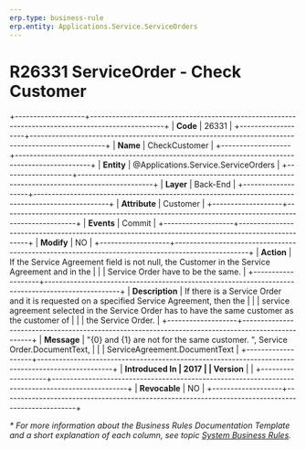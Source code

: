 ```yaml
---
erp.type: business-rule
erp.entity: Applications.Service.ServiceOrders
---
```


# R26331 ServiceOrder - Check Customer
+-------------------+--------------------------------------------------------------------------------------------------+
| **Code**          | 26331                                                                                            |
+-------------------+--------------------------------------------------------------------------------------------------+
| **Name**          | CheckCustomer                                                                                    |
+-------------------+--------------------------------------------------------------------------------------------------+
| **Entity**        | @Applications.Service.ServiceOrders                                                              |
+-------------------+--------------------------------------------------------------------------------------------------+
| **Layer**         | Back-End                                                                                         |
+-------------------+--------------------------------------------------------------------------------------------------+
| **Attribute**     | Customer                                                                                         |
+-------------------+--------------------------------------------------------------------------------------------------+
| **Events**        | Commit                                                                                           |
+-------------------+--------------------------------------------------------------------------------------------------+
| **Modify**        | NO                                                                                               |
+-------------------+--------------------------------------------------------------------------------------------------+
| **Action**        | If the Service Agreement field is not null, the Customer in the Service Agreement and in the     |
|                   | Service Order have to be the same.                                                               |
+-------------------+--------------------------------------------------------------------------------------------------+
| **Description**   | If there is a Service Order and it is requested on a specified Service Agreement, then the       |
|                   | service agreement selected in the Service Order has to have the same customer as the customer of |
|                   | the Service Order.                                                                               |
+-------------------+--------------------------------------------------------------------------------------------------+
| **Message**       | \"{0} and {1} are not for the same customer. \", Service Order.DocumentText,                     |
|                   | ServiceAgreement.DocumentText                                                                    |
+-------------------+--------------------------------------------------------------------------------------------------+
| **Introduced In   | 2017                                                                                             |
| Version**         |                                                                                                  |
+-------------------+--------------------------------------------------------------------------------------------------+
| **Revocable**     | NO                                                                                               |
+-------------------+--------------------------------------------------------------------------------------------------+

*\* For more information about the Business Rules Documentation Template and a short explanation of each column, see
topic [System Business Rules](../templates/template-description-system-business-rules.md).*
